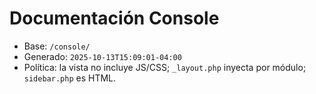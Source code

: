 # Documentación Console

- Base: `/console/`
- Generado: `2025-10-13T15:09:01-04:00`
- Política: la vista no incluye JS/CSS; `_layout.php` inyecta por módulo; `sidebar.php` es HTML.

